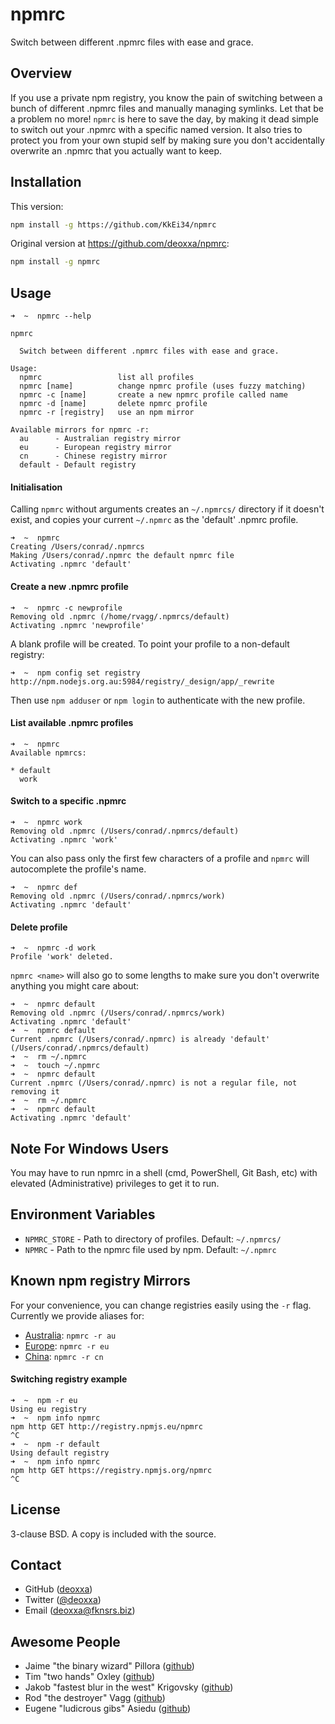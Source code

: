 npmrc
=====

Switch between different .npmrc files with ease and grace.

Overview
--------

If you use a private npm registry, you know the pain of switching between a
bunch of different .npmrc files and manually managing symlinks. Let that be a
problem no more! `npmrc` is here to save the day, by making it dead simple to
switch out your .npmrc with a specific named version. It also tries to protect
you from your own stupid self by making sure you don't accidentally overwrite an
.npmrc that you actually want to keep.


Installation
------------
This version:
```sh
npm install -g https://github.com/KkEi34/npmrc
```
Original version at https://github.com/deoxxa/npmrc:
``` sh
npm install -g npmrc
```

Usage
-----

```
➜  ~  npmrc --help

npmrc

  Switch between different .npmrc files with ease and grace.

Usage:
  npmrc                 list all profiles
  npmrc [name]          change npmrc profile (uses fuzzy matching)
  npmrc -c [name]       create a new npmrc profile called name
  npmrc -d [name]       delete npmrc profile
  npmrc -r [registry]   use an npm mirror

Available mirrors for npmrc -r:
  au      - Australian registry mirror
  eu      - European registry mirror
  cn      - Chinese registry mirror
  default - Default registry
```

#### Initialisation

Calling `npmrc` without arguments creates an `~/.npmrcs/` directory if it doesn't exist,
and copies your current `~/.npmrc` as the 'default' .npmrc profile.

```
➜  ~  npmrc
Creating /Users/conrad/.npmrcs
Making /Users/conrad/.npmrc the default npmrc file
Activating .npmrc 'default'
```

#### Create a new .npmrc profile

```
➜  ~  npmrc -c newprofile
Removing old .npmrc (/home/rvagg/.npmrcs/default)
Activating .npmrc 'newprofile'
```

A blank profile will be created. To point your profile to a non-default registry:

```
➜  ~  npm config set registry http://npm.nodejs.org.au:5984/registry/_design/app/_rewrite
```

Then use `npm adduser` or `npm login` to authenticate with the new profile.


#### List available .npmrc profiles

```
➜  ~  npmrc 
Available npmrcs:
    
* default
  work
```

#### Switch to a specific .npmrc 

```
➜  ~  npmrc work
Removing old .npmrc (/Users/conrad/.npmrcs/default)
Activating .npmrc 'work'
```

You can also pass only the first few characters of a profile and `npmrc` will
autocomplete the profile's name.

```
➜  ~  npmrc def
Removing old .npmrc (/Users/conrad/.npmrcs/work)
Activating .npmrc 'default'
```

#### Delete profile 

```
➜  ~  npmrc -d work
Profile 'work' deleted.
```


`npmrc <name>` will also go to some lengths to make sure you don't overwrite
anything you might care about:

```
➜  ~  npmrc default
Removing old .npmrc (/Users/conrad/.npmrcs/work)
Activating .npmrc 'default'
➜  ~  npmrc default  
Current .npmrc (/Users/conrad/.npmrc) is already 'default' (/Users/conrad/.npmrcs/default)
➜  ~  rm ~/.npmrc
➜  ~  touch ~/.npmrc
➜  ~  npmrc default
Current .npmrc (/Users/conrad/.npmrc) is not a regular file, not removing it
➜  ~  rm ~/.npmrc
➜  ~  npmrc default
Activating .npmrc 'default'
```

Note For Windows Users
----------------------

You may have to run npmrc in a shell (cmd, PowerShell, Git Bash, etc) with
elevated (Administrative) privileges to get it to run.

Environment Variables
---------------------

* `NPMRC_STORE` - Path to directory of profiles. Default: `~/.npmrcs/`
* `NPMRC` - Path to the npmrc file used by npm. Default: `~/.npmrc`

Known npm registry Mirrors
---------------------

For your convenience, you can change registries easily using the `-r`
flag. Currently we provide aliases for:

* [Australia](http://registry.npmjs.org.au/): `npmrc -r au`
* [Europe](http://registry.npmjs.eu/): `npmrc -r eu`
* [China](http://r.cnpmjs.org): `npmrc -r cn`

#### Switching registry example

```
➜  ~  npm -r eu
Using eu registry
➜  ~  npm info npmrc
npm http GET http://registry.npmjs.eu/npmrc
^C
➜  ~  npm -r default
Using default registry
➜  ~  npm info npmrc
npm http GET https://registry.npmjs.org/npmrc
^C
```

License
-------

3-clause BSD. A copy is included with the source.

Contact
-------

* GitHub ([deoxxa](http://github.com/deoxxa))
* Twitter ([@deoxxa](http://twitter.com/deoxxa))
* Email ([deoxxa@fknsrs.biz](mailto:deoxxa@fknsrs.biz))

Awesome People
--------------

* Jaime "the binary wizard" Pillora ([github](https://github.com/jpillora))
* Tim "two hands" Oxley ([github](https://github.com/timoxley))
* Jakob "fastest blur in the west" Krigovsky ([github](https://github.com/SonicHedgehog))
* Rod "the destroyer" Vagg ([github](https://github.com/rvagg))
* Eugene "ludicrous gibs" Asiedu ([github](https://github.com/ngenerio))
